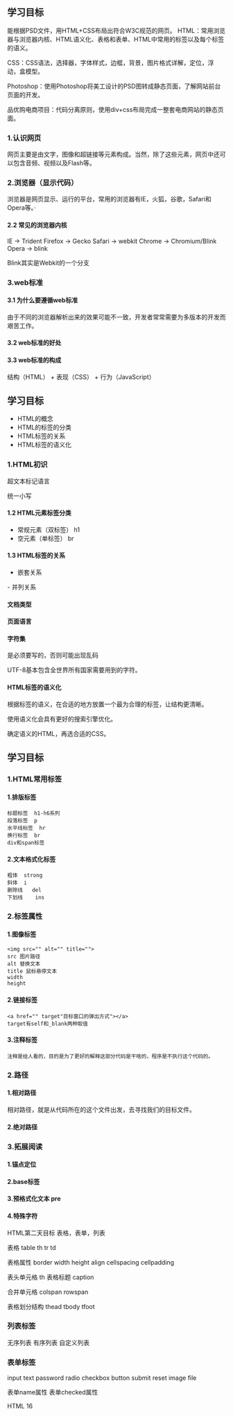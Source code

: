 ## 学习目标
能根据PSD文件，用HTML+CSS布局出符合W3C规范的网页。
HTML：常用浏览器与浏览器内核、HTML语义化、表格和表单、HTML中常用的标签以及每个标签的语义。

CSS：CSS语法，选择器，字体样式，边框，背景，图片格式详解，定位，浮动，盒模型。

Photoshop：使用Photoshop将美工设计的PSD图转成静态页面，了解网站前台页面的开发。

品优购电商项目：代码分离原则，使用div+css布局完成一整套电商网站的静态页面。


### 1.认识网页
网页主要是由文字，图像和超链接等元素构成。当然，除了这些元素，网页中还可以包含音频、视频以及Flash等。

### 2.浏览器（显示代码）
浏览器是网页显示、运行的平台，常用的浏览器有IE，火狐，谷歌，Safari和Opera等。·


#### 2.2 常见的浏览器内核
IE  -> Trident
Firefox -> Gecko
Safari -> webkit
Chrome -> Chromium/Blink
Opera -> blink

Blink其实是Webkit的一个分支


### 3.web标准
#### 3.1 为什么要遵循web标准
由于不同的浏览器解析出来的效果可能不一致，开发者常常需要为多版本的开发而艰苦工作。
#### 3.2 web标准的好处
#### 3.3 web标准的构成
结构（HTML） + 表现（CSS） + 行为（JavaScript）


## 学习目标
- HTML的概念
- HTML的标签的分类
- HTML标签的关系
- HTML标签的语义化

### 1.HTML初识
超文本标记语言

统一小写

#### 1.2 HTML元素标签分类
- 常规元素（双标签） h1
- 空元素（单标签） br

#### 1.3 HTML标签的关系
- 嵌套关系
<head>
    <title></title>
</head>
- 并列关系
<head></head>
<body></body>

#### 文档类型
<!DOCTYPE html>

#### 页面语言
<html lang="en">

#### 字符集
<meta charset="UTF-8" /> 是必须要写的，否则可能出现乱码

UTF-8基本包含全世界所有国家需要用到的字符。

#### HTML标签的语义化
根据标签的语义，在合适的地方放置一个最为合理的标签，让结构更清晰。

使用语义化会具有更好的搜索引擎优化。

确定语义的HTML，再选合适的CSS。

## 学习目标

### 1.HTML常用标签
#### 1.排版标签
    标题标签  h1-h6系列
    段落标签  p
    水平线标签  hr
    换行标签  br
    div和span标签

#### 2.文本格式化标签
    粗体  strong
    斜体  i
    删除线   del
    下划线    ins


### 2.标签属性
#### 1.图像标签
    <img src="" alt="" title="">
    src 图片路径
    alt 替换文本
    title 鼠标悬停文本
    width
    height

#### 2.链接标签
    <a href="" target"目标窗口的弹出方式"></a>
    target有self和_blank两种取值


#### 3.注释标签
    注释是给人看的，目的是为了更好的解释这部分代码是干啥的，程序是不执行这个代码的。

### 2.路径

#### 1.相对路径
相对路径，就是从代码所在的这个文件出发，去寻找我们的目标文件。
#### 2.绝对路径


### 3.拓展阅读
#### 1.锚点定位
#### 2.base标签
#### 3.预格式化文本 pre
#### 4.特殊字符

HTML第二天目标
表格，表单，列表

表格
table
th
tr
td

表格属性
border
width
height
align
cellspacing
cellpadding

表头单元格
th
表格标题
caption

合并单元格
colspan
rowspan  

表格划分结构
thead
tbody
tfoot

### 列表标签
无序列表
有序列表
自定义列表

### 表单标签
input
text
password
radio
checkbox
button
submit
reset
image
file

表单name属性
表单checked属性

HTML  16




















